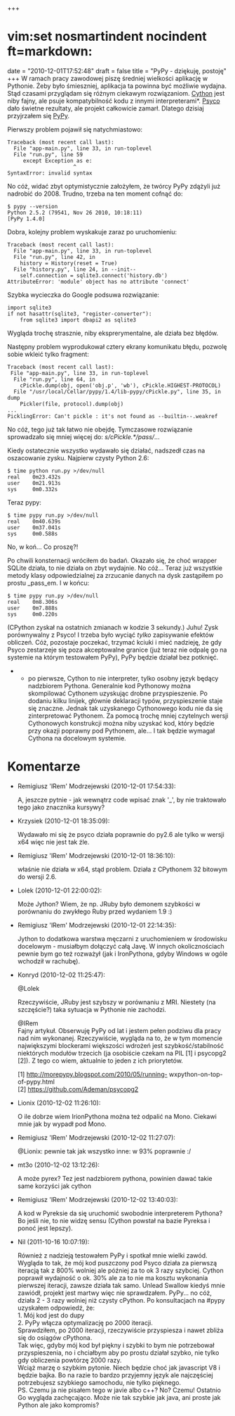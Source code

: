 +++
# vim:set nosmartindent nocindent ft=markdown:
date = "2010-12-01T17:52:48"
draft = false
title = "PyPy - dziękuję, postoję"
+++
W ramach pracy zawodowej piszę średniej wielkości aplikację w Pythonie. Żeby
było śmieszniej, aplikacja ta powinna być możliwie wydajna. Stąd czasami
przyglądam się różnym ciekawym rozwiązaniom. [Cython](http://www.cython.org/)
jest niby fajny, ale psuje kompatybilność kodu z innymi interpreterami*.
[Psyco](http://Psyco.sourceforge.net/) dało świetne rezultaty, ale projekt
całkowicie zamarł. Dlatego dzisiaj przyjrzałem się [PyPy](http://pypy.org/).

Pierwszy problem pojawił się natychmiastowo:

    
    
    
    Traceback (most recent call last):
      File "app-main.py", line 33, in run-toplevel
      File "run.py", line 59
         except Exception as e:
                         ^
    SyntaxError: invalid syntax
    

No cóż, widać zbyt optymistycznie założyłem, że twórcy PyPy zdążyli już
nadrobić do 2008. Trudno, trzeba na ten moment cofnąć do:

    
    
    
    $ pypy --version
    Python 2.5.2 (79541, Nov 26 2010, 10:18:11)
    [PyPy 1.4.0]
    
    

Dobra, kolejny problem wyskakuje zaraz po uruchomieniu:

    
    
    
    Traceback (most recent call last):
      File "app-main.py", line 33, in run-toplevel
      File "run.py", line 42, in 
        history = History(reset = True)
      File "history.py", line 24, in --init--
        self.connection = sqlite3.connect('history.db')
    AttributeError: 'module' object has no attribute 'connect'
    
    

Szybka wycieczka do Google podsuwa rozwiązanie:

    
    
    
    import sqlite3
    if not hasattr(sqlite3, "register-converter"):
        from sqlite3 import dbapi2 as sqlite3
    
    

Wygląda trochę strasznie, niby eksprerymentalne, ale działa bez błędów.

Następny problem wyprodukował cztery ekrany komunikatu błędu, pozwolę sobie
wkleić tylko fragment:

    
    
    
    Traceback (most recent call last):
     File "app-main.py", line 33, in run-toplevel
      File "run.py", line 64, in 
        cPickle.dump(obj, open('obj.p', 'wb'), cPickle.HIGHEST-PROTOCOL)
      File "/usr/local/Cellar/pypy/1.4/lib-pypy/cPickle.py", line 35, in dump
        Pickler(file, protocol).dump(obj)
    ...
    PicklingError: Can't pickle : it's not found as --builtin--.weakref
    
    

No cóż, tego już tak łatwo nie obejdę. Tymczasowe rozwiązanie sprowadzało się
mniej więcej do: _s/cPickle.*/pass/_...

Kiedy ostatecznie wszystko wydawało się działać, nadszedł czas na oszacowanie
zysku. Najpierw czysty Python 2.6:

    
    
    
    $ time python run.py >/dev/null
    real    0m23.432s
    user    0m21.913s
    sys     0m0.332s
    
    

Teraz pypy:

    
    
    
    $ time pypy run.py >/dev/null
    real    0m40.639s
    user    0m37.041s
    sys     0m0.588s
    

No, w koń... Co proszę?!

Po chwili konsternacji wróciłem do badań. Okazało się, że choć wrapper SQLite
działa, to nie działa on zbyt wydajnie. No cóż... Teraz już wszystkie metody
klasy odpowiedzialnej za zrzucanie danych na dysk zastąpiłem po prostu
_pass_em. I w końcu:

    
    
    
    $ time pypy run.py >/dev/null
    real    0m8.306s
    user    0m7.888s
    sys     0m0.220s
    
    

(CPython zyskał na ostatnich zmianach w kodzie 3 sekundy.) Juhu! Zysk
porównywalny z Psyco! I trzeba było wyciąć _tylko_ zapisywanie efektów
obliczeń. Cóż, pozostaje poczekać, trzymać kciuki i mieć nadzieję, że gdy
Psyco zestarzeje się poza akceptowalne granice (już teraz nie odpalę go na
systemie na którym testowałem PyPy), PyPy będzie działał bez potknięć.

* - po pierwsze, Cython to nie interpreter, tylko osobny język będący nadzbiorem Pythona. Generalnie kod Pythonowy można skompilować Cythonem uzyskując drobne przyspieszenie. Po dodaniu kilku linijek, głównie deklaracji typów, przyspieszenie staje się znaczne. Jednak tak uzyskanego Cythonowego kodu nie da się zinterpretować Pythonem. Za pomocą trochę mniej czytelnych wersji Cythonowych konstrukcji można niby uzyskać kod, który będzie przy okazji poprawny pod Pythonem, ale... I tak będzie wymagał Cythona na docelowym systemie.

# Komentarze

* Remigiusz 'lRem' Modrzejewski (2010-12-01 17:54:33): <p>A, jeszcze pytnie -
  jak wewnątrz code wpisać znak '_', by nie traktowało tego jako znacznika
  kursywy?</p>
* Krzysiek (2010-12-01 18:35:09): <p>Wydawało mi się że psyco działa poprawnie
  do py2.6 ale tylko w wersji x64 więc nie jest tak źle.</p>
* Remigiusz 'lRem' Modrzejewski (2010-12-01 18:36:10): <p>właśnie nie działa w
  x64, stąd problem. Działa z CPythonem 32 bitowym do wersji 2.6.</p>
* Lolek (2010-12-01 22:00:02): <p>Może Jython?  Wiem, że np. JRuby było demonem
  szybkości w porównaniu do zwykłego Ruby przed wydaniem 1.9 :)</p>
* Remigiusz 'lRem' Modrzejewski (2010-12-01 22:14:35): <p>Jython to dodatkowa
  warstwa męczarni z uruchomieniem w środowisku docelowym - musiałbym dołączyć
  całą Javę. W innych okolicznościach pewnie bym go też rozważył (jak i
  IronPythona, gdyby Windows w ogóle wchodził w rachubę).</p>
* Konryd (2010-12-02 11:25:47): <p>@Lolek</p>  <p>Rzeczywiście, JRuby jest
  szybszy w porównaniu z MRI. Niestety (na szczęście?) taka sytuacja w Pythonie
  nie zachodzi.</p>  <p>@IRem<br /> Fajny artykuł. Obserwuję PyPy od lat i
  jestem pełen podziwu dla pracy nad nim wykonanej. Rzeczywiście, wygląda na to,
  że w tym momencie największymi blockerami większości wdrożeń jest
  szybkość/stabilność niektórych modułów trzecich (ja osobiście czekam na PIL
  [1] i  psycopg2 [2]). Z tego co wiem, aktualnie to jeden z ich
  priorytetów.</p>  <p>[1] http://morepypy.blogspot.com/2010/05/running-
  wxpython-on-top-of-pypy.html<br /> [2] https://github.com/Ademan/psycopg2</p>
* Lionix (2010-12-02 11:26:10): <p>O ile dobrze wiem IrionPythona można też
  odpalić na Mono. Ciekawi mnie jak by wypadł pod Mono.</p>
* Remigiusz 'lRem' Modrzejewski (2010-12-02 11:27:07): <p>@Lionix: pewnie tak
  jak wszystko inne: w 93% poprawnie :/</p>
* mt3o (2010-12-02 13:12:26): <p>A może pyrex? Tez jest nadzbiorem pythona,
  powinien dawać takie same korzyści jak cython</p>
* Remigiusz 'lRem' Modrzejewski (2010-12-02 13:40:03): <p>A kod w Pyreksie da
  się uruchomić swobodnie interpreterem Pythona? Bo jeśli nie, to nie widzę
  sensu (Cython powstał na bazie Pyreksa i ponoć jest lepszy).</p>
* Nil (2011-10-16 10:07:19): <p>Również z nadzieją testowałem PyPy i spotkał
  mnie wielki zawód.<br /> Wygląda to tak, że mój kod puszczony pod Psyco działa
  za pierwszą iteracją tak z 800% wolniej ale później za to ok 3 razy szybciej.
  Cython poprawił wydajność o ok. 30% ale za to nie ma kosztu wykonania
  pierwszej iteracji, zawsze działa tak samo. Unlead Swallow kiedyś mnie
  zawiódł, projekt jest martwy więc nie sprawdzałem. PyPy... no cóż, działa 2 -
  3 razy wolniej niż czysty cPython. Po konsultacjach na #pypy uzyskałem
  odpowiedź, że:<br /> 1. Mój kod jest do dupy<br /> 2. PyPy włącza
  optymalizację po 2000 iteracji.<br /> Sprawdziłem, po 2000 iteracji,
  rzeczywiście przyspiesza i nawet zbliża się do osiągów cPythona.<br /> Tak
  więc, gdyby mój kod był piękny i szybki to bym nie potrzebował przyspieszenia,
  no i chciałbym aby po prostu działał szybko, nie tylko gdy obliczenia powtórzę
  2000 razy.<br /> Wciąż marzę o szybkim pytonie. Niech będzie choć jak
  javascript V8 i będzie bajka. Bo na razie to bardzo przyjemny język ale
  najczęściej potrzebujesz szybkiego samochodu, nie tylko pięknego.<br /> PS.
  Czemu ja nie pisałem tego w javie albo c++? No? Czemu! Ostatnio Go wygląda
  zachęcająco. Może nie tak szybkie jak java, ani proste jak Python ale jako
  kompromis?</p>
